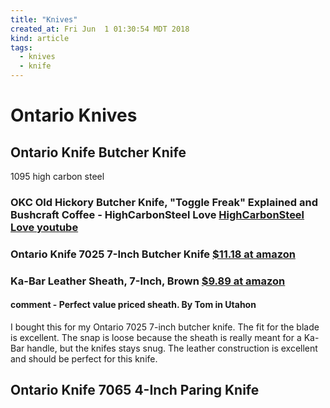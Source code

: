 ```yaml
---
title: "Knives"
created_at: Fri Jun  1 01:30:54 MDT 2018
kind: article
tags:
  - knives
  - knife
---
```


<h1>Ontario Knives</h1>

<h2>Ontario Knife Butcher Knife</h2>

1095 high carbon steel

<h3>
  OKC Old Hickory Butcher Knife, "Toggle Freak" Explained and Bushcraft Coffee - HighCarbonSteel Love
  <a href="https://www.youtube.com/watch?v=oDAQHeOKhS4&index=64&list=PLD4szhJLopaNqzw96Ef0GDiDpKSE9Zva5" target="_blank">HighCarbonSteel Love youtube</a>
</h3>

<h3>
  Ontario Knife 7025 7-Inch Butcher Knife 
  <a href="https://www.amazon.com/Ontario-Knife-7025-7-Inch-Butcher/dp/B000MF9PY0" target="_blank">$11.18 at amazon</a>
</h3>

<h3>
  Ka-Bar Leather Sheath, 7-Inch, Brown
  <a href="https://www.amazon.com/Ka-Bar-Leather-Sheath-7-Inch-Brown/dp/B005GREUD0" target="_blank">$9.89 at amazon</a>
</h3>

<h4>comment - Perfect value priced sheath.  By Tom in Utahon</h4>

I bought this for my Ontario 7025 7-inch butcher knife. The fit for the
blade is excellent. The snap is loose because the sheath is really meant
for a Ka-Bar handle, but the knifes stays snug. The leather construction
is excellent and should be perfect for this knife.

<h2>Ontario Knife 7065 4-Inch Paring Knife</h2>

<!--
html boilerplate fragments
<a href="" target="_blank"></a>
<a name=""></a>
<img src="" width="400px">
<ul>
  <li></li>
  <li><a href="" target="_blank"></a></li>
</ul>
<pre>
</pre>
<p style="margin-bottom: 2em;"></p>
<hr style="border: 0; height: 3px; background: #333; background-image: linear-gradient(to right, #ccc, #333, #ccc);">
<pre><code>
</code></pre>
<math xmlns='http://www.w3.org/1998/Math/MathML' display='block'>
</math>
-->
